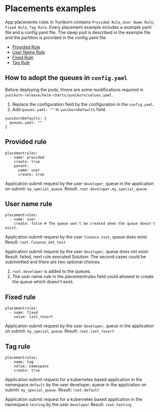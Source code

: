 <!--
* Licensed to the Apache Software Foundation (ASF) under one
* or more contributor license agreements.  See the NOTICE file
* distributed with this work for additional information
* regarding copyright ownership.  The ASF licenses this file
* to you under the Apache License, Version 2.0 (the
* "License"); you may not use this file except in compliance
* with the License.  You may obtain a copy of the License at
*
*      http://www.apache.org/licenses/LICENSE-2.0
*
* Unless required by applicable law or agreed to in writing, software
* distributed under the License is distributed on an "AS IS" BASIS,
* WITHOUT WARRANTIES OR CONDITIONS OF ANY KIND, either express or implied.
* See the License for the specific language governing permissions and
* limitations under the License.
-->

# Placements examples
App placements rules in Yunikorn contains `Provided Rule`, `User Name Rule`, `Fixed Rule`, `Tag Rule`.
Every placement example includes a example yaml file and a config yaml file.
The sleep pod is described in the example file and the partition is provided in the config yaml file.

* [Provided Rule](./provided)
* [User Name Rule](./username)
* [Fixed Rule](./fixed)
* [Tag Rule](./tag)

## How to adopt the queues in `config.yaml`
Before deploying the pods, threre are some modifications required in `yunikorn-release/helm-charts/yunikorn/values.yaml`.
1. Replace the configuration field by the configuration in the `config.yaml`.
2. Add `queues.yaml: ""` in `yunikornDefaults` field.
```
yunikornDefaults: {
  queues.yaml: ""
}
```

## Provided rule
```
placementrules:
  - name: provided
    create: true
    parent:
      name: user
      create: true
```
Application submit request by the user `developer`, queue in the application on submit: `my_special_queue`.
Result: `root.developer.my_special_queue`

## User name rule
```
placementrules:
  - name: user
    create: false # The queue won't be created when the queue doesn't exist.
```
Application submit request by the user `finance.test`, queue does exist:
Result: `root.finance_dot_test`

Application submit request by the user `developer`, queue does not exist:
Result: failed, next rule executed
Solution: The second cases could be submmitted and there are two optional choices.
1. `root.developer` is added to the queues.
2. The user name rule in the placementrules field could allowed to create the queue which doesn't exist. 

## Fixed rule
```
placementrules:
  - name: fixed
    value: last_resort
```
Application submit request by the user `developer`, queue in the application on submit: `my_special_queue`.
Result: `root.last_resort`

## Tag rule
```
placementrules:
  - name: tag
    value: namespace
    create: true
```
Application submit request for a kubernetes based application in the namespace `default` by the user developer, queue in the application on submit: `my_special_queue`.
Result: `root.default`

Application submit request for a kubernetes based application in the namespace `testing` by the user `developer`
Result: `root.testing`
